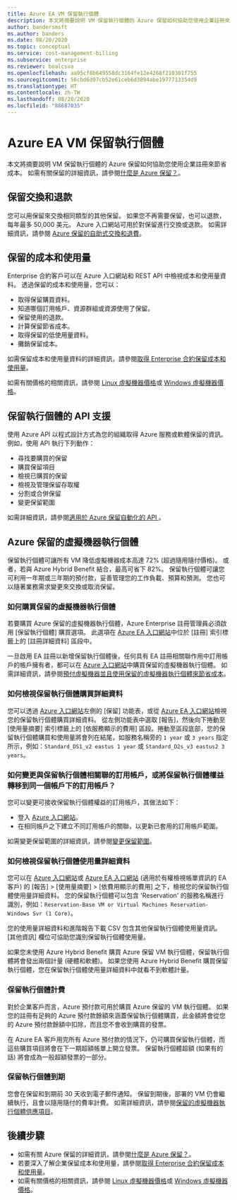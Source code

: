 ```yaml
---
title: Azure EA VM 保留執行個體
description: 本文將摘要說明 VM 保留執行個體的 Azure 保留如何協助您使用企業註冊來節省成本。
author: bandersmsft
ms.author: banders
ms.date: 08/20/2020
ms.topic: conceptual
ms.service: cost-management-billing
ms.subservice: enterprise
ms.reviewer: boalcsva
ms.openlocfilehash: aa95cf8b649558dc3164fe12e4268f210301f755
ms.sourcegitcommit: 56cbd6d97cb52e61ceb6d3894abe1977713354d9
ms.translationtype: HT
ms.contentlocale: zh-TW
ms.lasthandoff: 08/20/2020
ms.locfileid: "88687035"
---
```

# <a name="azure-ea-vm-reserved-instances"></a>Azure EA VM 保留執行個體

本文將摘要說明 VM 保留執行個體的 Azure 保留如何協助您使用企業註冊來節省成本。 如需有關保留的詳細資訊，請參閱[什麼是 Azure 保留？](../reservations/save-compute-costs-reservations.md)。

## <a name="reservation-exchanges-and-refunds"></a>保留交換和退款

您可以用保留來交換相同類型的其他保留。 如果您不再需要保留，也可以退款，每年最多 50,000 美元。 Azure 入口網站可用於對保留進行交換或退款。 如需詳細資訊，請參閱 [Azure 保留的自助式交換和退費](../reservations/exchange-and-refund-azure-reservations.md)。

## <a name="reservation-costs-and-usage"></a>保留的成本和使用量

Enterprise 合約客戶可以在 Azure 入口網站和 REST API 中檢視成本和使用量資料。 透過保留的成本和使用量，您可以：

- 取得保留購買資料。
- 知道哪個訂用帳戶、資源群組或資源使用了保留。
- 保留使用的退款。
- 計算保留節省成本。
- 取得保留的低使用量資料。
- 攤銷保留成本。

如需保留成本和使用量資料的詳細資訊，請參閱[取得 Enterprise 合約保留成本和使用量](../reservations/understand-reserved-instance-usage-ea.md)。

如需有關價格的相關資訊，請參閱 [Linux 虛擬機器價格](https://azure.microsoft.com/pricing/details/virtual-machines/linux/)或 [Windows 虛擬機器價格](https://azure.microsoft.com/pricing/details/virtual-machines/windows/)。

## <a name="reserved-instances-api-support"></a>保留執行個體的 API 支援

使用 Azure API 以程式設計方式為您的組織取得 Azure 服務或軟體保留的資訊。 例如，使用 API 執行下列動作：

- 尋找要購買的保留
- 購買保留項目
- 檢視已購買的保留
- 檢視及管理保留存取權
- 分割或合併保留
- 變更保留範圍

如需詳細資訊，請參閱[適用於 Azure 保留自動化的 API ](../reservations/reservation-apis.md)。

## <a name="azure-reserved-virtual-machine-instances"></a>Azure 保留的虛擬機器執行個體

保留執行個體可讓所有 VM 降低虛擬機器成本高達 72% (超過隨用隨付價格)。 或者，若與 Azure Hybrid Benefit 結合，最高可省下 82%。 保留執行個體可讓您可利用一年期或三年期的預付款，妥善管理您的工作負載、預算和預測。 您也可以隨著業務需求變更來交換或取消保留。

### <a name="how-to-buy-reserved-virtual-machine-instances"></a>如何購買保留的虛擬機器執行個體

若要購買 Azure 保留的虛擬機器執行個體，Azure Enterprise 註冊管理員必須啟用 [保留執行個體] 購買選項。 此選項在 [Azure EA 入口網站](https://ea.azure.com/)中位於 [註冊] 索引標籤上的 [註冊詳細資料] 區段中。

一旦啟用 EA 註冊以新增保留執行個體後，任何具有 EA 註冊相關聯作用中訂用帳戶的帳戶擁有者，都可以在 [Azure 入口網站](https://aka.ms/reservations)中購買保留的虛擬機器執行個體。 如需詳細資訊，請參閱[預付虛擬機器並且使用保留的虛擬機器執行個體來節省成本](https://go.microsoft.com/fwlink/?linkid=861721)。

### <a name="how-to-view-reserved-instance-purchase-details"></a>如何檢視保留執行個體購買詳細資料

您可以透過 [Azure 入口網站](https://aka.ms/reservations)左側的 [保留] 功能表，或從 [Azure EA 入口網站](https://ea.azure.com/)檢視您的保留執行個體購買詳細資料。 從左側功能表中選取 [報告]，然後向下捲動至 [使用量摘要] 索引標籤上的 [依服務顯示的費用] 區段。捲動至區段底部，您的保留執行個體購買和使用量將會列在結尾，如服務名稱旁的 `1 year` 或 `3 years` 指定所示，例如：`Standard_DS1_v2 eastus 1 year` 或 `Standard_D2s_v3 eastus2 3 years`。

### <a name="how-can-i-change-the-subscription-associated-with-reserved-instance-or-transfer-my-reserved-instance-benefits-to-a-subscription-under-the-same-account"></a>如何變更與保留執行個體相關聯的訂用帳戶，或將保留執行個體權益轉移到同一個帳戶下的訂用帳戶？

您可以變更可接收保留執行個體權益的訂用帳戶，其做法如下：

- 登入 [Azure 入口網站](https://aka.ms/reservations)。
- 在相同帳戶之下建立不同訂用帳戶的關聯，以更新已套用的訂用帳戶範圍。

如需變更保留範圍的詳細資訊，請參閱[變更保留範圍](../reservations/manage-reserved-vm-instance.md#change-the-reservation-scope)。

### <a name="how-to-view-reserved-instance-usage-details"></a>如何檢視保留執行個體使用量詳細資料

您可以在 [Azure 入口網站](https://aka.ms/reservations)或 [Azure EA 入口網站](https://ea.azure.com/) (適用於有權檢視帳單資訊的 EA 客戶) 的 [報告] > [使用量摘要] > [依費用顯示的費用] 之下，檢視您的保留執行個體使用量詳細資料。 您的保留執行個體可以包含 'Reservation' 的服務名稱進行識別，例如：`Reservation-Base VM or Virtual Machines Reservation-Windows Svr (1 Core)`。

您的使用量詳細資料和進階報告下載 CSV 包含其他保留執行個體使用量資訊。 [其他資訊] 欄位可協助您識別保留執行個體使用量。

如果您未使用 Azure Hybrid Benefit 購買 Azure 保留 VM 執行個體，保留執行個體將會發出兩個計量 (硬體和軟體)。 如果您使用 Azure Hybrid Benefit 購買保留執行個體，您在保留執行個體使用量詳細資料中就看不到軟體計量。

### <a name="reserved-instance-billing"></a>保留執行個體計費

對於企業客戶而言，Azure 預付款可用於購買 Azure 保留的 VM 執行個體。 如果您的註冊有足夠的 Azure 預付款餘額來涵蓋保留執行個體購買，此金額將會從您的 Azure 預付款餘額中扣除，而且您不會收到購買的發票。

在 Azure EA 客戶用完所有 Azure 預付款的情況下，仍可購買保留執行個體，而這些購買項目將會在下一期超額帳單上開立發票。 保留執行個體超額 (如果有的話) 將會成為一般超額發票的一部分。

### <a name="reserved-instance-expiration"></a>保留執行個體到期

您會在保留和到期前 30 天收到電子郵件通知。 保留到期後，部署的 VM 仍會繼續執行，且會以隨用隨付的費率計費。 如需詳細資訊，請參閱[保留的虛擬機器執行個體供應項目](https://azure.microsoft.com/pricing/reserved-vm-instances/)。

## <a name="next-steps"></a>後續步驟

- 如需有關 Azure 保留的詳細資訊，請參閱[什麼是 Azure 保留？](../reservations/save-compute-costs-reservations.md)。
- 若要深入了解企業保留成本和使用量，請參閱[取得 Enterprise 合約保留成本和使用量](../reservations/understand-reserved-instance-usage-ea.md)。
- 如需有關價格的相關資訊，請參閱 [Linux 虛擬機器價格](https://azure.microsoft.com/pricing/details/virtual-machines/linux/)或 [Windows 虛擬機器價格](https://azure.microsoft.com/pricing/details/virtual-machines/windows/)。
